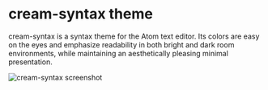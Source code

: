 # cream-syntax theme

cream-syntax is a syntax theme for the Atom text editor. Its colors are easy on the eyes and emphasize readability in both bright and dark room environments, while maintaining an aesthetically pleasing minimal presentation.

![cream-syntax screenshot](https://f.cloud.github.com/assets/69169/2289498/4c3cb0ec-a009-11e3-8dbd-077ee11741e5.gif)
